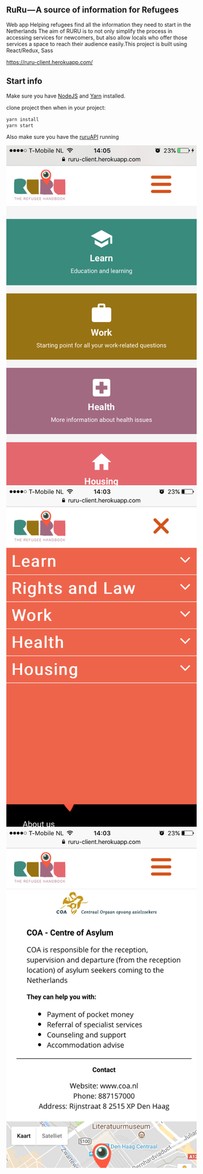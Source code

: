 ## RuRu — A source of information for Refugees
Web app Helping refugees find all the information they need to start in the Netherlands
The aim of RURU is to not only simplify the process in accessing services for newcomers, but also allow locals who offer those services a space to reach their audience easily.This project is built using React/Redux, Sass

https://ruru-client.herokuapp.com/

## Start info
Make sure you have [NodeJS](https://nodejs.org/en/) and [Yarn](https://yarnpkg.com/lang/en/) installed.

clone project then when in your project:
```
yarn install
yarn start
```
Also make sure you have the [ruruAPI](https://github.com/loezzje/Ruru-API) running

![ruru](https://raw.githubusercontent.com/loezzje/Ruru-client/master/src/assets/screenshots/Foto%2024-10-17%2014%2005%2054.png)
![ruru](https://raw.githubusercontent.com/loezzje/Ruru-client/master/src/assets/screenshots/Foto%2024-10-17%2014%2003%2026.png)
![ruru](https://raw.githubusercontent.com/loezzje/Ruru-client/master/src/assets/screenshots/Foto%2024-10-17%2014%2003%2059.png)





